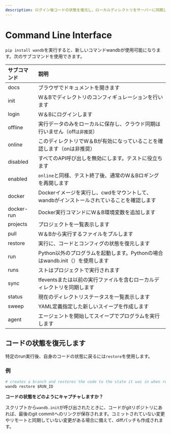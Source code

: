 ```yaml
---
description: ログイン後コードの状態を復元し、ローカルディレクトリをサーバーに同期します。その後コマンドラインインターフェイスでハイパーパラメータスイープを実行します。
---
```


# Command Line Interface

`pip install wandb`を実行すると、新しいコマンドwandbが使用可能になります。次のサブコマンドを使用できます。

| サブコマンド | 説明 |
| :--- | :--- |
| docs | ブラウザでドキュメントを開きます |
| init | W＆Bでディレクトリのコンフィギュレーションを行います |
| login | W＆Bにログインします |
| offline | 実行データのみをローカルに保存し、クラウド同期は行いません（off`は非推奨`） |
| online | このディレクトリでW＆Bが有効になっていることを確認します（onは非推奨） |
| disabled | すべてのAPI呼び出しを無効にします。テストに役立ちます |
| enabled | `online`と同様、テスト終了後、通常のW＆Bロギングを再開します |
| docker | Dockerイメージを実行し、cwdをマウントして、wandbがインストールされていることを確認します |
| docker-run | Docker実行コマンドにW＆B環境変数を追加します |
| projects | プロジェクトを一覧表示します |
| pull | W＆Bから実行するファイルをプルします |
| restore | 実行に、コードとコンフィグの状態を復元します |
| run | Python以外のプログラムを起動します。Pythonの場合はwandb.init（）を使用します |
| runs | ストはプロジェクトで実行されます |
| sync | tfeventsまたは以前の実行ファイルを含むローカルディレクトリを同期します |
| status | 現在のディレクトリステータスを一覧表示します |
| sweep | YAML定義指定した新しいスイープを作成します |
| agent | エージェントを開始してスイープでプログラムを実行します |

## コードの状態を復元します

特定のrun実行後、自身のコードの状態に戻るには`restore`を使用します。

### 例

```python
# creates a branch and restores the code to the state it was in when run $RUN_ID was executed
wandb restore $RUN_ID
```

**コードの状態をどのようにキャプチャしますか？**

スクリプトから`wandb.init`が呼び出されたときに、コードがgitリポジトリにあれば、最後のgit commitへのリンクが保存されます。コミットされていない変更やリモートと同期していない変更がある場合に備えて、diffパッチも作成されます。

